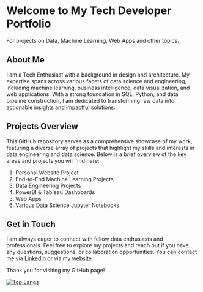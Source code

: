 # Welcome to My Tech Developer Portfolio
For projects on Data, Machine Learning, Web Apps and other topics.

## About Me
I am a Tech Enthusiast with a background in design and architecture. My expertise spans across various facets of data science and engineering, including machine learning, business intelligence, data visualization, and web applications. With a strong foundation in SQL, Python, and data pipeline construction, I am dedicated to transforming raw data into actionable insights and impactful solutions.

## Projects Overview
This GitHub repository serves as a comprehensive showcase of my work, featuring a diverse array of projects that highlight my skills and interests in data engineering and data science. Below is a brief overview of the key areas and projects you will find here:

1. Personal Website Project
2. End-to-End Machine Learning Projects
3. Data Engineering Projects
4. PowerBI & Tableau Dashboards
5. Web Apps
6. Various Data Science Jupyter Notebooks

## Get in Touch
I am always eager to connect with fellow data enthusiasts and professionals. Feel free to explore my projects and reach out if you have any questions, suggestions, or collaboration opportunities. You can contact me via [LinkedIn](https://linkedin.com/in/jbbarc) or via my [website](https://jbrienweb.dev).

Thank you for visiting my GitHub page!

[![Top Langs](https://github-readme-stats.vercel.app/api/top-langs/?username=jbgithub22&layout=compact&theme=synthwave)](https://github.com/anuraghazra/github-readme-stats)


<!--
### Hi there 👋

#### 🔭 I’m currently working on Machine Learning projects and getting familiar with datasets from various domains.

#### 🌱 I’m currently learning Python ML Libraries and Back-end Cloud Development.

#### ⚡ Summary of projects I've done:
- TrueNAS Home Server
- OpenSEA NFT Collection
- Ender 3 Pro 3D Printer (Modded)


**jbgithub22/jbgithub22** is a ✨ _special_ ✨ repository because its `README.md` (this file) appears on your GitHub profile.

Here are some ideas to get you started:

- 🔭 I’m currently working on ...
- 🌱 I’m currently learning ...
- 👯 I’m looking to collaborate on ...
- 🤔 I’m looking for help with ...
- 💬 Ask me about ...
- 📫 How to reach me: ...
- 😄 Pronouns: ...
- ⚡ Fun fact: ...
-->
